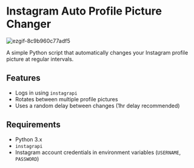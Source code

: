 
# Instagram Auto Profile Picture Changer
![ezgif-8c9b960c77adf5](https://github.com/user-attachments/assets/83b23108-116a-4a98-9d53-658ad9dec2a6)

A simple Python script that automatically changes your Instagram profile picture at regular intervals.

## Features
- Logs in using `instagrapi`
- Rotates between multiple profile pictures
- Uses a random delay between changes (1hr delay recommended)

## Requirements
- Python 3.x
- `instagrapi`
- Instagram account credentials in environment variables (`USERNAME`, `PASSWORD`)
